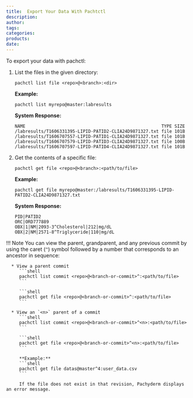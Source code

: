 ```yaml
---
title:  Export Your Data With Pachtctl 
description:
author:
tags:
categories:
products:
date:
---
```


To export your data with pachctl:

1. List the files in the given directory:

      ```shell
      pachctl list file <repo>@<branch>:<dir>
      ```

      **Example:**
      ```shell
      pachctl list myrepo@master:labresults
      ```

      **System Response:**
      ```shell
      NAME                                                    TYPE SIZE
      /labresults/T1606331395-LIPID-PATID2-CLIA24D9871327.txt file 101B
      /labresults/T1606707557-LIPID-PATID1-CLIA24D9871327.txt file 101B
      /labresults/T1606707579-LIPID-PATID3-CLIA24D9871327.txt file 100B
      /labresults/T1606707597-LIPID-PATID4-CLIA24D9871327.txt file 101B
      ```

2. Get the contents of a specific file:

      ```shell
      pachctl get file <repo>@<branch>:<path/to/file>
      ```

      **Example:**
      ```shell
      pachctl get file myrepo@master:/labresults/T1606331395-LIPID-PATID2-CLIA24D9871327.txt
      ```

      **System Response:**
      ```shell
      PID|PATID2
      ORC|ORD777889
      OBX|1|NM|2093-3^Cholesterol|212|mg/dL
      OBX|2|NM|2571-8^Triglyceride|110|mg/dL
      ```

!!! Note
      You can view the parent, grandparent, and any previous
      commit by using the caret (`^`) symbol followed by a number that
      corresponds to an ancestor in sequence:

      * View a parent commit
         ```shell
         pachctl list commit <repo>@<branch-or-commit>^:<path/to/file>
         ```

         ```shell
         pachctl get file <repo>@<branch-or-commit>^:<path/to/file>
         ```

      * View an `<n>` parent of a commit
         ```shell
         pachctl list commit <repo>@<branch-or-commit>^<n>:<path/to/file>
         ```

         ```shell
         pachctl get file <repo>@<branch-or-commit>^<n>:<path/to/file>
         ```

         **Example:**
         ```shell
         pachctl get file datas@master^4:user_data.csv
         ```

         If the file does not exist in that revision, Pachyderm displays an error message.


